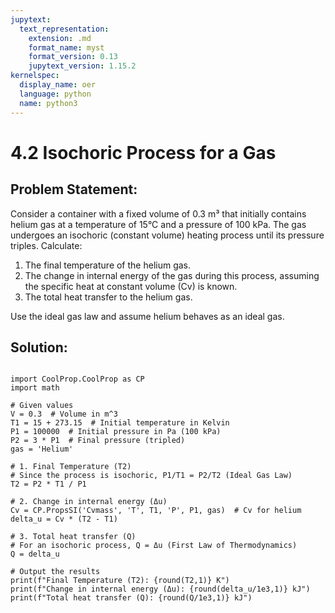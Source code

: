 ```yaml
---
jupytext:
  text_representation:
    extension: .md
    format_name: myst
    format_version: 0.13
    jupytext_version: 1.15.2
kernelspec:
  display_name: oer
  language: python
  name: python3
---
```


# 4.2 Isochoric Process for a Gas
## Problem Statement:
Consider a container with a fixed volume of 0.3 m³ that initially contains helium gas at a temperature of 15°C 
and a pressure of 100 kPa. The gas undergoes an isochoric (constant volume) heating process until its pressure triples. 
Calculate:
1. The final temperature of the helium gas.
2. The change in internal energy of the gas during this process, assuming the specific heat at constant volume (Cv) is known.
3. The total heat transfer to the helium gas.

Use the ideal gas law and assume helium behaves as an ideal gas.


## Solution:

```{code-cell} ipython3

import CoolProp.CoolProp as CP
import math

# Given values
V = 0.3  # Volume in m^3
T1 = 15 + 273.15  # Initial temperature in Kelvin
P1 = 100000  # Initial pressure in Pa (100 kPa)
P2 = 3 * P1  # Final pressure (tripled)
gas = 'Helium'

# 1. Final Temperature (T2)
# Since the process is isochoric, P1/T1 = P2/T2 (Ideal Gas Law)
T2 = P2 * T1 / P1

# 2. Change in internal energy (Δu)
Cv = CP.PropsSI('Cvmass', 'T', T1, 'P', P1, gas)  # Cv for helium
delta_u = Cv * (T2 - T1)

# 3. Total heat transfer (Q)
# For an isochoric process, Q = Δu (First Law of Thermodynamics)
Q = delta_u

# Output the results
print(f"Final Temperature (T2): {round(T2,1)} K")
print(f"Change in internal energy (Δu): {round(delta_u/1e3,1)} kJ")
print(f"Total heat transfer (Q): {round(Q/1e3,1)} kJ")
```

```{code-cell} ipython3

```
